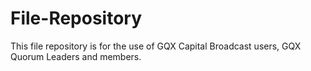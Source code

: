 # File-Repository

This file repository is for the use of GQX Capital Broadcast users, GQX Quorum Leaders and members.
